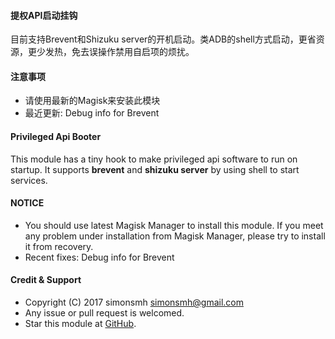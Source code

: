 #### 提权API启动挂钩

目前支持Brevent和Shizuku server的开机启动。类ADB的shell方式启动，更省资源，更少发热，免去误操作禁用自启项的烦扰。

#### 注意事项

* 请使用最新的Magisk来安装此模块
* 最近更新:
Debug info for Brevent 

#### Privileged Api Booter

This module has a tiny hook to make privileged api software to run on startup.
It supports **brevent** and **shizuku server** by using shell to start services.

#### NOTICE

* You should use latest Magisk Manager to install this module. If you meet any problem under installation from Magisk Manager, please try to install it from recovery.
* Recent fixes:
Debug info for Brevent

#### Credit & Support

* Copyright (C) 2017 simonsmh <simonsmh@gmail.com>
* Any issue or pull request is welcomed.
* Star this module at [GitHub](https://github.com/Magisk-Modules-Repo/magisk-privileged-api-booter).
